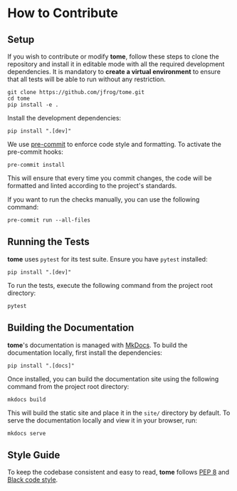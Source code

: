 # How to Contribute

## Setup

If you wish to contribute or modify **tome**, follow these steps to clone the repository
and install it in editable mode with all the required development dependencies. It is
mandatory to **create a virtual environment** to ensure that all tests will be able to
run without any restriction.

```
git clone https://github.com/jfrog/tome.git
cd tome
pip install -e .
```

Install the development dependencies:

```
pip install ".[dev]"
```

We use [pre-commit](https://pre-commit.com/) to enforce code style and formatting. To
activate the pre-commit hooks:

```
pre-commit install
```

This will ensure that every time you commit changes, the code will be formatted and linted
according to the project's standards.

If you want to run the checks manually, you can use the following command:

```
pre-commit run --all-files
```

## Running the Tests

**tome** uses `pytest` for its test suite. Ensure you have `pytest` installed:

```
pip install ".[dev]"
```

To run the tests, execute the following command from the project root directory:

```
pytest
```

## Building the Documentation

**tome**'s documentation is managed with [MkDocs](https://www.mkdocs.org/). To build the
documentation locally, first install the dependencies:

```
pip install ".[docs]"
```

Once installed, you can build the documentation site using the following command from the
project root directory:

```
mkdocs build
```

This will build the static site and place it in the `site/` directory by default. To serve
the documentation locally and view it in your browser, run:

```
mkdocs serve
```

## Style Guide

To keep the codebase consistent and easy to read, **tome** follows [PEP
8](https://www.python.org/dev/peps/pep-0008/) and [Black code
style](https://black.readthedocs.io/en/stable/the_black_code_style/current_style.html).
